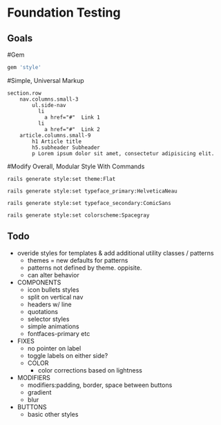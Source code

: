 Foundation Testing
==================

Goals
-----

#Gem
```ruby
gem 'style'
```

#Simple, Universal Markup
```slim
section.row
	nav.columns.small-3
		ul.side-nav
		  li
		    a href="#"  Link 1
		  li
		    a href="#"  Link 2
	article.columns.small-9
		h1 Article title
		h5.subheader Subheader
		p Lorem ipsum dolor sit amet, consectetur adipisicing elit.
```

#Modify Overall, Modular Style With Commands
```console
rails generate style:set theme:Flat
```

```console
rails generate style:set typeface_primary:HelveticaNeau
```

```console
rails generate style:set typeface_secondary:ComicSans
```

```console
rails generate style:set colorscheme:Spacegray
```


Todo
----

* overide styles for templates & add additional utility classes / patterns
	* themes = new defaults for patterns
	* patterns not defined by theme. oppisite.
	* can alter behavior
* COMPONENTS
	* icon bullets styles
	* split on vertical nav
	* headers w/ line
	* quotations
	* selector styles
	* simple animations
	* fontfaces-primary etc
* FIXES
	* no pointer on label
	* toggle labels on either side?
	* COLOR
		* color corrections based on lightness
* MODIFIERS
	* modifiers:padding, border, space between buttons
	* gradient
	* blur
* BUTTONS
	* basic other styles
